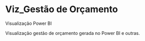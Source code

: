 # Viz_Gestão de Orçamento
Visualização Power BI

Visualização gestão de orçamento gerada no Power BI e outras.
